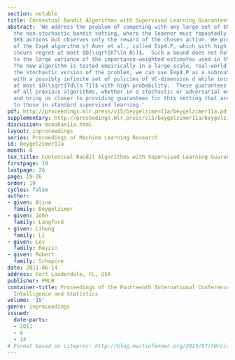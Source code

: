 ```yaml
---
section: notable
title: Contextual Bandit Algorithms with Supervised Learning Guarantees
abstract: 'We address the problem of competing with any large set of $N$ policies in
  the non-stochastic bandit setting, where the learner must repeatedly select among
  $K$ actions but observes only the reward of the chosen action. We present a modification
  of the Exp4 algorithm of Auer et al., called Exp4.P, which with high probability
  incurs regret at most $O(\sqrt{KT\ln N})$.  Such a bound does not hold for Exp4 due
  to the large variance of the importance-weighted estimates used in the algorithm.
  The new algorithm is tested empirically in a large-scale, real-world dataset.  For
  the stochastic version of the problem, we can use Exp4.P as a subroutine to compete
  with a possibly infinite set of policies of VC-dimension d while incurring regret
  at most $O(\sqrt{Td\ln T})$ with high probability.  These guarantees improve on those
  of all previous algorithms, whether in a stochastic or adversarial environment,
  and bring us closer to providing guarantees for this setting that are comparable
  to those in standard supervised learning.'
pdf: http://proceedings.mlr.press/v15/beygelzimer11a/beygelzimer11a.pdf
supplementary: http://proceedings.mlr.press/v15/beygelzimer11a/beygelzimer11aSupple.pdf
discussion: mcmahan11a.html
layout: inproceedings
series: Proceedings of Machine Learning Research
id: beygelzimer11a
month: 0
tex_title: Contextual Bandit Algorithms with Supervised Learning Guarantees
firstpage: 19
lastpage: 26
page: 19-26
order: 19
cycles: false
author:
- given: Alina
  family: Beygelzimer
- given: John
  family: Langford
- given: Lihong
  family: Li
- given: Lev
  family: Reyzin
- given: Robert
  family: Schapire
date: 2011-06-14
address: Fort Lauderdale, FL, USA
publisher: PMLR
container-title: Proceedings of the Fourteenth International Conference on Artificial
  Intelligence and Statistics
volume: '15'
genre: inproceedings
issued:
  date-parts:
  - 2011
  - 6
  - 14
# Format based on citeproc: http://blog.martinfenner.org/2013/07/30/citeproc-yaml-for-bibliographies/
---
```

